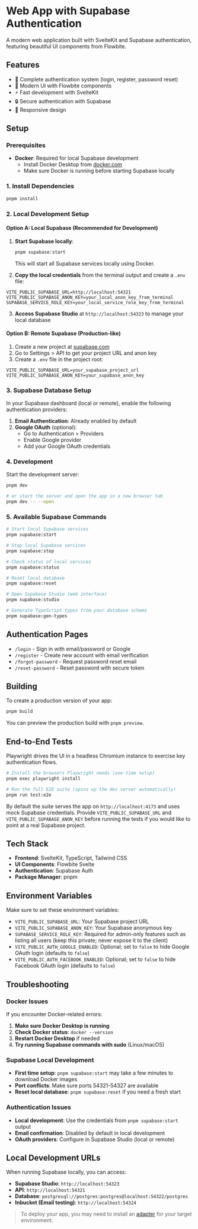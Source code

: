 # Web App with Supabase Authentication

A modern web application built with SvelteKit and Supabase authentication, featuring beautiful UI components from Flowbite.

## Features

- 🔐 Complete authentication system (login, register, password reset)
- 🎨 Modern UI with Flowbite components
- ⚡ Fast development with SvelteKit
- 🔒 Secure authentication with Supabase
- 📱 Responsive design

## Setup

### Prerequisites

- **Docker**: Required for local Supabase development
  - Install Docker Desktop from [docker.com](https://docker.com)
  - Make sure Docker is running before starting Supabase locally

### 1. Install Dependencies

```sh
pnpm install
```

### 2. Local Development Setup

#### Option A: Local Supabase (Recommended for Development)

1. **Start Supabase locally**:

   ```sh
   pnpm supabase:start
   ```

   This will start all Supabase services locally using Docker.

2. **Copy the local credentials** from the terminal output and create a `.env` file:

```env
VITE_PUBLIC_SUPABASE_URL=http://localhost:54321
VITE_PUBLIC_SUPABASE_ANON_KEY=your_local_anon_key_from_terminal
SUPABASE_SERVICE_ROLE_KEY=your_local_service_role_key_from_terminal
```

3. **Access Supabase Studio** at `http://localhost:54323` to manage your local database

#### Option B: Remote Supabase (Production-like)

1. Create a new project at [supabase.com](https://supabase.com)
2. Go to Settings > API to get your project URL and anon key
3. Create a `.env` file in the project root:

```env
VITE_PUBLIC_SUPABASE_URL=your_supabase_project_url
VITE_PUBLIC_SUPABASE_ANON_KEY=your_supabase_anon_key
```

### 3. Supabase Database Setup

In your Supabase dashboard (local or remote), enable the following authentication providers:

1. **Email Authentication**: Already enabled by default
2. **Google OAuth** (optional):
   - Go to Authentication > Providers
   - Enable Google provider
   - Add your Google OAuth credentials

### 4. Development

Start the development server:

```sh
pnpm dev

# or start the server and open the app in a new browser tab
pnpm dev -- --open
```

### 5. Available Supabase Commands

```sh
# Start local Supabase services
pnpm supabase:start

# Stop local Supabase services
pnpm supabase:stop

# Check status of local services
pnpm supabase:status

# Reset local database
pnpm supabase:reset

# Open Supabase Studio (web interface)
pnpm supabase:studio

# Generate TypeScript types from your database schema
pnpm supabase:gen-types
```

## Authentication Pages

- `/login` - Sign in with email/password or Google
- `/register` - Create new account with email verification
- `/forgot-password` - Request password reset email
- `/reset-password` - Reset password with secure token

## Building

To create a production version of your app:

```sh
pnpm build
```

You can preview the production build with `pnpm preview`.

## End-to-End Tests

Playwright drives the UI in a headless Chromium instance to exercise key authentication flows.

```sh
# Install the browsers Playwright needs (one-time setup)
pnpm exec playwright install

# Run the full E2E suite (spins up the dev server automatically)
pnpm run test:e2e
```

By default the suite serves the app on `http://localhost:4173` and uses mock Supabase credentials. Provide `VITE_PUBLIC_SUPABASE_URL` and `VITE_PUBLIC_SUPABASE_ANON_KEY` before running the tests if you would like to point at a real Supabase project.

## Tech Stack

- **Frontend**: SvelteKit, TypeScript, Tailwind CSS
- **UI Components**: Flowbite Svelte
- **Authentication**: Supabase Auth
- **Package Manager**: pnpm

## Environment Variables

Make sure to set these environment variables:

- `VITE_PUBLIC_SUPABASE_URL`: Your Supabase project URL
- `VITE_PUBLIC_SUPABASE_ANON_KEY`: Your Supabase anonymous key
- `SUPABASE_SERVICE_ROLE_KEY`: Required for admin-only features such as listing all users (keep this private; never expose it to the client)
- `VITE_PUBLIC_AUTH_GOOGLE_ENABLED`: Optional; set to `false` to hide Google OAuth login (defaults to `false`)
- `VITE_PUBLIC_AUTH_FACEBOOK_ENABLED`: Optional; set to `false` to hide Facebook OAuth login (defaults to `false`)

## Troubleshooting

### Docker Issues

If you encounter Docker-related errors:

1. **Make sure Docker Desktop is running**
2. **Check Docker status**: `docker --version`
3. **Restart Docker Desktop** if needed
4. **Try running Supabase commands with sudo** (Linux/macOS)

### Supabase Local Development

- **First time setup**: `pnpm supabase:start` may take a few minutes to download Docker images
- **Port conflicts**: Make sure ports 54321-54327 are available
- **Reset local database**: `pnpm supabase:reset` if you need a fresh start

### Authentication Issues

- **Local development**: Use the credentials from `pnpm supabase:start` output
- **Email confirmation**: Disabled by default in local development
- **OAuth providers**: Configure in Supabase Studio (local or remote)

## Local Development URLs

When running Supabase locally, you can access:

- **Supabase Studio**: `http://localhost:54323`
- **API**: `http://localhost:54321`
- **Database**: `postgresql://postgres:postgres@localhost:54322/postgres`
- **Inbucket (Email testing)**: `http://localhost:54324`

> To deploy your app, you may need to install an [adapter](https://svelte.dev/docs/kit/adapters) for your target environment.
